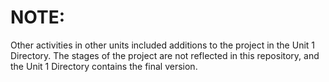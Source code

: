 # NOTE:
Other activities in other units included additions to the project in the Unit 1 Directory. The stages of the project are not reflected in this repository, and the Unit 1 Directory contains the final version.
